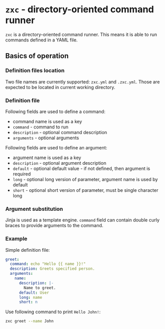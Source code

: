 # `zxc` - directory-oriented command runner

`zxc` is a directory-oriented command runner.
This means it is able to run commands defined in a YAML file.

## Basics of operation

### Definition files location

Two file names are currently supported: `zxc.yml` and `.zxc.yml`.
Those are expected to be located in current working directory.

### Definition file

Following fields are used to define a command:

- command name is used as a key
- `command` - command to run
- `description` - optional command description
- `arguments` - optional arguments

Following fields are used to define an argument:

- argument name is used as a key
- `description` - optional argument description
- `default` - optional default value - if not defined, then argument is required
- `long` - optional long version of parameter, argument name is used by default
- `short` - optional short version of parameter, must be single character long

### Argument substitution

Jinja is used as a template engine.
`command` field can contain double curly braces to provide arguments to the command.

### Example

Simple definition file:

```yaml
greet:
  command: echo "Hello {{ name }}!"
  description: Greets specified person.
  arguments:
    name:
      description: |-
        Name to greet.
      default: User
      long: name
      short: n
```

Use following command to print `Hello John!`:

```bash
zxc greet --name John
```
